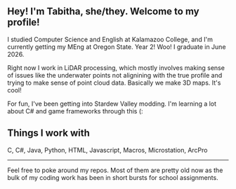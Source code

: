 ## Hey! I'm Tabitha, she/they. Welcome to my profile!

I studied Computer Science and English at Kalamazoo College, and I'm currently getting my MEng at Oregon State. Year 2! Woo! I graduate in June 2026. 

Right now I work in LiDAR processing, which mostly involves making sense of issues like the underwater points not alignining with the true profile and trying to make sense of point cloud data. Basically we make 3D maps. It's cool!

For fun, I've been getting into Stardew Valley modding. I'm learning a lot about C# and game frameworks through this (:


## Things I work with

C, C#, Java, Python, HTML, Javascript, Macros, Microstation, ArcPro

---

Feel free to poke around my repos. Most of them are pretty old now as the bulk of my coding work has been in short bursts for school assignments. 

<!--
**tabitha-rowland/tabitha-rowland** is a ✨ _special_ ✨ repository because its `README.md` (this file) appears on your GitHub profile.

Here are some ideas to get you started:

- 🔭 I’m currently working on ...
- 🌱 I’m currently learning ...
- 👯 I’m looking to collaborate on ...
- 🤔 I’m looking for help with ...
- 💬 Ask me about ...
- 📫 How to reach me: ...
- 😄 Pronouns: ...
- ⚡ Fun fact: ...
-->
